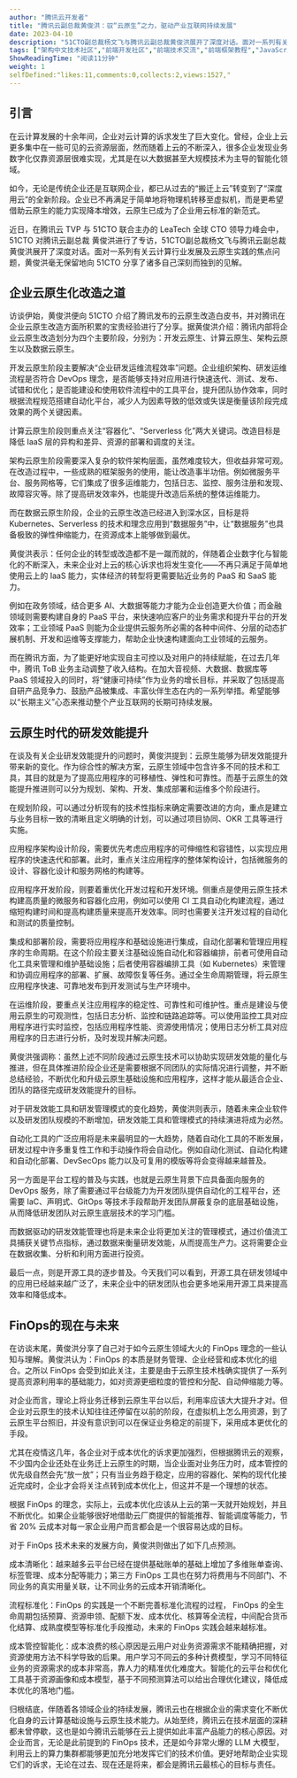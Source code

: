 ```yaml
---
author: "腾讯云开发者"
title: "腾讯云副总裁黄俊洪：驭“云原生”之力，驱动产业互联网持续发展"
date: 2023-04-10
description: "51CTO副总裁杨文飞与腾讯云副总裁黄俊洪展开了深度对话。面对一系列有关云计算行业发展及云原生实践的焦点问题，黄俊洪毫无保留地向 51CTO 分享了诸多自己深刻而独到的见解。"
tags: ["架构中文技术社区","前端开发社区","前端技术交流","前端框架教程","JavaScript 学习资源","CSS 技巧与最佳实践","HTML5 最新动态","前端工程师职业发展","开源前端项目","前端技术趋势"]
ShowReadingTime: "阅读11分钟"
weight: 1
selfDefined:"likes:11,comments:0,collects:2,views:1527,"
---
```

**引言**
------

在云计算发展的十余年间，企业对云计算的诉求发生了巨大变化。曾经，企业上云更多集中在一些可见的云资源层面，然而随着上云的不断深入，很多企业发现业务数字化仅靠资源层很难实现，尤其是在以大数据甚至大规模技术为主导的智能化领域。

如今，无论是传统企业还是互联网企业，都已从过去的“搬迁上云”转变到了“深度用云”的全新阶段。企业已不再满足于简单地将物理机转移至虚拟机，而是更希望借助云原生的能力实现降本增效，云原生已成为了企业用云标准的新范式。

近日，在腾讯云 TVP 与 51CTO 联合主办的 LeaTech 全球 CTO 领导力峰会中，51CTO 对腾讯云副总裁 黄俊洪进行了专访，51CTO副总裁杨文飞与腾讯云副总裁黄俊洪展开了深度对话。面对一系列有关云计算行业发展及云原生实践的焦点问题，黄俊洪毫无保留地向 51CTO 分享了诸多自己深刻而独到的见解。

**企业云原生化改造之道**
--------------

访谈伊始，黄俊洪便向 51CTO 介绍了腾讯发布的云原生改造白皮书，并对腾讯在企业云原生改造方面所积累的宝贵经验进行了分享。据黄俊洪介绍：腾讯内部将企业云原生改造划分为四个主要阶段，分别为：开发云原生、计算云原生、架构云原生以及数据云原生。

开发云原生阶段主要解决“企业研发运维流程效率”问题。企业组织架构、研发运维流程是否符合 DevOps 理念，是否能够支持对应用进行快速迭代、测试、发布、试错和优化；是否能建设和使用软件流程中的工具平台，提升团队协作效率，同时根据流程规范搭建自动化平台，减少人为因素导致的低效或失误是衡量该阶段完成效果的两个关键因素。

计算云原生阶段则重点关注“容器化”、“Serverless 化”两大关键词。改造目标是降低 IaaS 层的异构和差异、资源的部署和调度的关注。

架构云原生阶段需要深入复杂的软件架构层面，虽然难度较大，但收益非常可观。在改造过程中，一些成熟的框架服务的使用，能让改造事半功倍。例如微服务平台、服务网格等，它们集成了很多运维能力，包括日志、监控、服务注册和发现、故障容灾等。除了提高研发效率外，也能提升改造后系统的整体运维能力。

而在数据云原生阶段，企业的云原生改造已经进入到深水区，目标是将Kubernetes、Serverless 的技术和理念应用到“数据服务”中，让“数据服务”也具备极致的弹性伸缩能力，在资源成本上能够做到最优。

黄俊洪表示：任何企业的转型或改造都不是一蹴而就的，伴随着企业数字化与智能化的不断深入，未来企业对上云的核心诉求也将发生变化——不再只满足于简单地使用云上的 IaaS 能力，实体经济的转型将更需要贴近业务的 PaaS 和 SaaS 能力。

例如在政务领域，结合更多 AI、大数据等能力才能为企业创造更大价值；而金融领域则需要构建自身的 PaaS 平台，来快速响应客户的业务需求和提升平台的开发效率；工业领域 PaaS 则能为企业提供云服务所必需的各种中间件、分层的动态扩展机制、开发和运维等支撑能力，帮助企业快速构建面向工业领域的云服务。

而在腾讯方面，为了能更好地实现自主可控以及对用户的持续赋能，在过去几年中，腾讯 ToB 业务主动调整了收入结构。在加大音视频、大数据、数据库等 PaaS 领域投入的同时，将“健康可持续”作为业务的增长目标，并采取了包括提高自研产品竞争力、鼓励产品被集成、丰富伙伴生态在内的一系列举措。希望能够以“长期主义”心态来推动整个产业互联网的长期可持续发展。

**云原生时代的研发效能提升**
----------------

在谈及有关企业研发效能提升的问题时，黄俊洪提到：云原生能够为研发效能提升带来新的变化。作为综合性的解决方案，云原生领域中包含许多不同的技术和工具，其目的就是为了提高应用程序的可移植性、弹性和可靠性。而基于云原生的效能提升推进则可以分为规划、架构、开发、集成部署和运维多个阶段进行。

在规划阶段，可以通过分析现有的技术性指标来确定需要改进的方向，重点是建立与业务目标一致的清晰且定义明确的计划，可以通过项目协同、OKR 工具等进行实施。

应用程序架构设计阶段，需要优先考虑应用程序的可伸缩性和容错性，以实现应用程序的快速迭代和部署。此时，重点关注应用程序的整体架构设计，包括微服务的设计、容器化设计和服务网格的构建等。

应用程序开发阶段，则要着重优化开发过程和开发环境。侧重点是使用云原生技术构建高质量的微服务和容器化应用，例如可以使用 CI 工具自动化构建流程，通过缩短构建时间和提高构建质量来提高开发效率。同时也需要关注开发过程的自动化和测试的质量控制。

集成和部署阶段，需要将应用程序和基础设施进行集成，自动化部署和管理应用程序的生命周期。在这个阶段主要关注基础设施自动化和容器编排，前者可使用自动化工具来管理和维护基础设施；后者使用容器编排工具（如 Kubernetes）来管理和协调应用程序的部署、扩展、故障恢复等任务。通过全生命周期管理，将云原生应用程序快速、可靠地发布到开发测试与生产环境中。

在运维阶段，要重点关注应用程序的稳定性、可靠性和可维护性。重点是建设与使用云原生的可观测性，包括日志分析、监控和链路追踪等。可以使用监控工具对应用程序进行实时监控，包括应用程序性能、资源使用情况；使用日志分析工具对应用程序的日志进行分析，及时发现并解决问题。

黄俊洪强调称：虽然上述不同阶段通过云原生技术可以协助实现研发效能的量化与推进，但在具体推进阶段企业还是需要根据不同团队的实际情况进行调整，并不断总结经验，不断优化和升级云原生基础设施和应用程序，这样才能从最适合企业、团队的路径完成研发效能提升的目标。

对于研发效能工具和研发管理模式的变化趋势，黄俊洪则表示，随着未来企业软件以及研发团队规模的不断增加，研发效能工具和管理模式的持续演进将成为必然。

自动化工具的广泛应用将是未来最明显的一大趋势，随着自动化工具的不断发展，研发过程中许多重复性工作和手动操作将会自动化。例如自动化测试、自动化构建和自动化部署、DevSecOps 能力以及可复用的模版等将会变得越来越普及。

另一方面是平台工程的普及与实践，也就是云原生背景下应具备面向服务的 DevOps 服务，除了需要通过平台级能力为开发团队提供自动化的工程平台，还需要 IaC、声明式、GitOps 等技术手段帮助开发团队屏蔽复杂的底层基础设施，从而降低研发团队对云原生底层技术的学习门槛。

而数据驱动的研发效能管理也将是未来企业将更加关注的管理模式，通过价值流工具捕获关键节点指标，通过数据来衡量研发效能，从而提高生产力。这将需要企业在数据收集、分析和利用方面进行投资。

最后一点，则是开源工具的逐步普及。今天我们可以看到，开源工具在研发领域中的应用已经越来越广泛了，未来企业中的研发团队也会更多地采用开源工具来提高效率和降低成本。

**FinOps的现在与未来**
----------------

在访谈末尾，黄俊洪分享了自己对于如今云原生领域大火的 FinOps 理念的一些认知与理解。黄俊洪认为：FinOps 的本质是财务管理、企业经营和成本优化的组合。之所以 FinOps 会受到如此关注，主要是由于云原生技术栈确实提供了一系列提高资源利用率的基础能力，如对资源更细粒度的管控和分配、自动伸缩能力等。

对企业而言，理论上将业务迁移到云原生平台以后，利用率应该大大提升才对。但企业对云原生的技术认知往往还停留在以前的阶段，在虚拟机上怎么用资源，到了云原生平台照旧，并没有意识到可以在保证业务稳定的前提下，采用成本更优化的手段。

尤其在疫情这几年，各企业对于成本优化的诉求更加强烈，但根据腾讯云的观察，不少国内企业还处在业务迁上云原生的时期，当企业面对业务压力时，成本管控的优先级自然会先“放一放”；只有当业务趋于稳定，应用的容器化、架构的现代化接近完成时，企业才会将关注点转到成本优化上，但这并不是一个理想的状态。

根据 FinOps 的理念，实际上，云成本优化应该从上云的第一天就开始规划，并且不断优化。如果企业能够很好地借助云厂商提供的智能推荐、智能调度等能力，节省 20% 云成本对每一家企业用户而言都会是一个很容易达成的目标。

对于 FinOps 技术未来的发展方向，黄俊洪则做出了如下几点预测。

成本清晰化：越来越多云平台已经在提供基础账单的基础上增加了多维账单查询、标签管理、成本分配等能力；第三方 FinOps 工具也在努力将费用与不同部门、不同业务的真实用量关联，让不同业务的云成本开销清晰化。

流程标准化：FinOps 的实践是一个不断完善标准化流程的过程， FinOps 的全生命周期包括预算、资源申领、配额下发、成本优化、核算等全流程，中间配合货币化结算、成熟度模型等标准化手段推动，未来的 FinOps 实践会越来越标准。

成本管控智能化：成本浪费的核心原因是云用户对业务资源需求不能精确把握，对资源使用方法不科学导致的后果。用户学习不同云的多种计费模型，学习不同特征业务的资源需求的成本非常高，靠人力的精准优化难度大。智能化的云平台和优化工具基于资源画像和成本模型，基于不同预测算法可以给出合理优化建议，降低成本优化的落地门槛。

归根结底，伴随着各领域企业的持续发展，腾讯云也在根据企业的需求变化不断优化自身的云计算基础设施与云原生技术能力。从始至终，腾讯云在技术层面的深耕都未曾停歇，这也是如今腾讯云能够在云上提供如此丰富产品能力的核心原因。对企业而言，无论是此前提到的 FinOps 技术，还是如今非常火爆的 LLM 大模型，利用云上的算力集群都能够更加充分地发挥它们的技术价值。更好地帮助企业实现它们的诉求，无论在过去、现在还是将来，都会是腾讯云最核心的目标与责任。